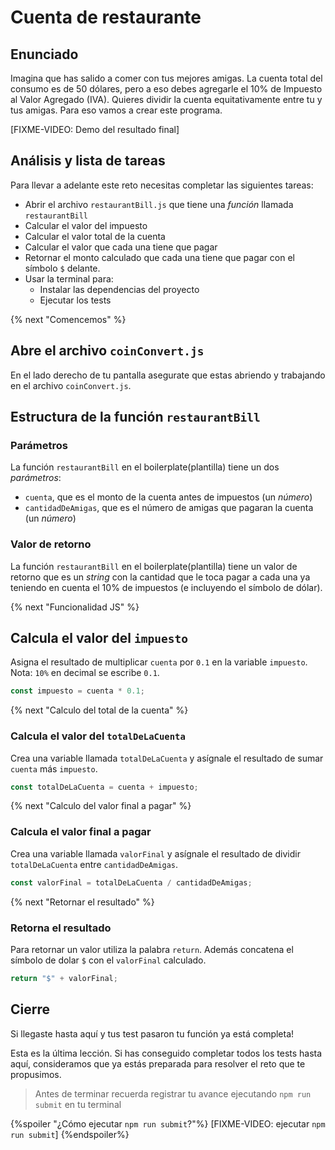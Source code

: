 # Cuenta de restaurante

## Enunciado

Imagina que has salido a comer con tus mejores amigas. La cuenta total
del consumo es de 50 dólares, pero a eso debes agregarle el 10% de Impuesto al
Valor Agregado (IVA). Quieres dividir la cuenta equitativamente entre tu y tus amigas.
Para eso vamos a crear este programa.

[FIXME-VIDEO: Demo del resultado final]

## Análisis y lista de tareas

Para llevar a adelante este reto necesitas completar las siguientes tareas:

- Abrir el archivo `restaurantBill.js` que tiene una _función_ llamada `restaurantBill`
- Calcular el valor del impuesto
- Calcular el valor total de la cuenta
- Calcular el valor que cada una tiene que pagar
- Retornar el monto calculado que cada una tiene que pagar con el símbolo `$` delante.
- Usar la terminal para:
  * Instalar las dependencias del proyecto
  * Ejecutar los tests

{% next "Comencemos" %}

## Abre el archivo `coinConvert.js`

En el lado derecho de tu pantalla asegurate que estas abriendo y trabajando
en el archivo `coinConvert.js`.

## Estructura de la función `restaurantBill`

### Parámetros

La función `restaurantBill` en el boilerplate(plantilla) tiene un dos _parámetros_:

- `cuenta`, que es el monto de la cuenta antes de impuestos (un _número_)
- `cantidadDeAmigas`, que es el número de amigas que pagaran la cuenta (un _número_)

### Valor de retorno

La función `restaurantBill` en el boilerplate(plantilla) tiene un valor
de retorno que es un _string_ con la cantidad que le toca pagar a cada una
ya teniendo en cuenta el 10% de impuestos (e incluyendo el símbolo de dólar).

{% next "Funcionalidad JS" %}

## Calcula el valor del `impuesto`

Asigna el resultado de multiplicar `cuenta` por `0.1` en la variable `impuesto`.
Nota: `10%` en decimal se escribe `0.1`.

```js
const impuesto = cuenta * 0.1;
```

{% next "Calculo del total de la cuenta" %}

### Calcula el valor del `totalDeLaCuenta`

Crea una variable llamada `totalDeLaCuenta` y asígnale el resultado de
sumar `cuenta` más `impuesto`.

```js
const totalDeLaCuenta = cuenta + impuesto;
```

{% next "Calculo del valor final a pagar" %}

### Calcula el valor final a pagar

Crea una variable llamada `valorFinal` y asígnale el resultado de
dividir `totalDeLaCuenta` entre `cantidadDeAmigas`.

```js
const valorFinal = totalDeLaCuenta / cantidadDeAmigas;
```

{% next "Retornar el resultado" %}

### Retorna el resultado

Para retornar un valor utiliza la palabra `return`. Además concatena
el símbolo de dolar `$` con el `valorFinal` calculado.

```js
return "$" + valorFinal;
```

## Cierre

Si llegaste hasta aquí y tus test pasaron tu función ya está completa!

Esta es la última lección. Si has conseguido completar todos los tests hasta aquí,
consideramos que ya estás preparada para resolver el reto que te propusimos.

> Antes de terminar recuerda registrar tu avance ejecutando `npm run submit` en
> tu terminal

{%spoiler "¿Cómo ejecutar `npm run submit`?"%}
[FIXME-VIDEO: ejecutar `npm run submit`]
{%endspoiler%}
